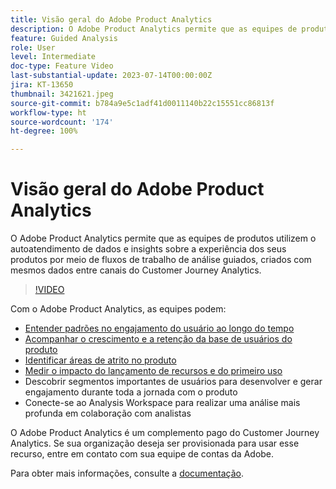 ```yaml
---
title: Visão geral do Adobe Product Analytics
description: O Adobe Product Analytics permite que as equipes de produtos utilizem o autoatendimento de dados e insights sobre a experiência dos seus produtos por meio de fluxos de trabalho de análise guiados, criados com mesmos dados entre canais do Customer Journey Analytics.
feature: Guided Analysis
role: User
level: Intermediate
doc-type: Feature Video
last-substantial-update: 2023-07-14T00:00:00Z
jira: KT-13650
thumbnail: 3421621.jpeg
source-git-commit: b784a9e5c1adf41d0011140b22c15551cc86813f
workflow-type: ht
source-wordcount: '174'
ht-degree: 100%

---
```



# Visão geral do Adobe Product Analytics

O Adobe Product Analytics permite que as equipes de produtos utilizem o autoatendimento de dados e insights sobre a experiência dos seus produtos por meio de fluxos de trabalho de análise guiados, criados com mesmos dados entre canais do Customer Journey Analytics.

>[!VIDEO](https://video.tv.adobe.com/v/3421621/?learn=on)

Com o Adobe Product Analytics, as equipes podem:

* [Entender padrões no engajamento do usuário ao longo do tempo](../guided-analysis/trends/usage-trends-analysis.md)
* [Acompanhar o crescimento e a retenção da base de usuários do produto](../guided-analysis/user-growth/active-user-growth-analysis.md)
* [Identificar áreas de atrito no produto](../guided-analysis/funnel/funnel-friction-analysis.md)
* [Medir o impacto do lançamento de recursos e do primeiro uso](../guided-analysis/impact/release-impact-analysis.md)
* Descobrir segmentos importantes de usuários para desenvolver e gerar engajamento durante toda a jornada com o produto
* Conecte-se ao Analysis Workspace para realizar uma análise mais profunda em colaboração com analistas

O Adobe Product Analytics é um complemento pago do Customer Journey Analytics. Se sua organização deseja ser provisionada para usar esse recurso, entre em contato com sua equipe de contas da Adobe.

Para obter mais informações, consulte a [documentação](https://experienceleague.adobe.com/docs/analytics-platform/using/guided-analysis/overview.html?lang=pt-BR).
